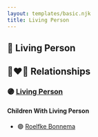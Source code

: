 ```yaml
---
layout: templates/basic.njk
title: Living Person
---
```

## 🔵 Living Person

## 👩‍❤️‍👨 Relationships

### 🟣 [Living Person](/people/8/85927182)

#### Children With Living Person
* 🟣 [Roelfke Bonnema](/people/6/6778152)